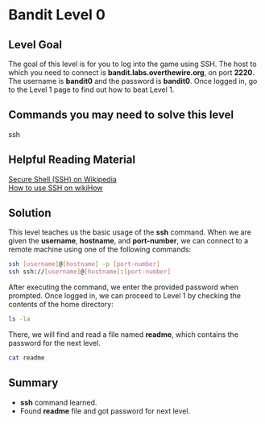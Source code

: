 # Bandit Level 0
## Level Goal
The goal of this level is for you to log into the game using SSH.
The host to which you need to connect is **bandit.labs.overthewire.org**, on port **2220**.
The username is **bandit0** and the password is **bandit0**.
Once logged in, go to the Level 1 page to find out how to beat Level 1.

## Commands you may need to solve this level
ssh

## Helpful Reading Material
[Secure Shell (SSH) on Wikipedia](https://en.wikipedia.org/wiki/Secure_Shell)  
[How to use SSH on wikiHow](https://www.wikihow.com/Use-SSH)

## Solution
This level teaches us the basic usage of the **ssh** command.
When we are given the **username**, **hostname**, and **port-number**, we can connect to a remote machine using one of the following commands:
```bash
ssh [username]@[hostname] -p [port-number]
ssh ssh://[username]@[hostname]:[port-number]
```
After executing the command, we enter the provided password when prompted.
Once logged in, we can proceed to Level 1 by checking the contents of the home directory:
```bash
ls -la
```
There, we will find and read a file named **readme**, which contains the password for the next level.
```bash
cat readme
```

## Summary
- **ssh** command learned.
- Found **readme** file and got password for next level.
